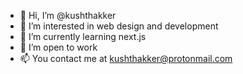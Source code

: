 - 👋 Hi, I’m @kushthakker
- 👀 I’m interested in web design and development
- 🌱 I’m currently learning next.js
- 💼 I’m open to work
- 📫 You contact me at kushthakker@protonmail.com

<!---
kushthakker/kushthakker is a ✨ special ✨ repository because its `README.md` (this file) appears on your GitHub profile.
You can click the Preview link to take a look at your changes.
--->
